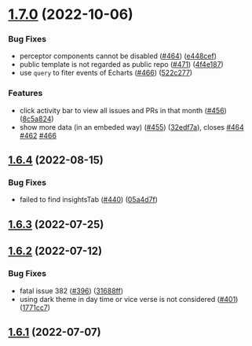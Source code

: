 # [1.7.0](https://github.com/hypertrons/hypertrons-crx/compare/v1.6.4...v1.7.0) (2022-10-06)


### Bug Fixes

* perceptor components cannot be disabled ([#464](https://github.com/hypertrons/hypertrons-crx/issues/464)) ([e448cef](https://github.com/hypertrons/hypertrons-crx/commit/e448cef254588861201920eedf563e3a052d716e))
* public template is not regarded as public repo ([#471](https://github.com/hypertrons/hypertrons-crx/issues/471)) ([4f4e187](https://github.com/hypertrons/hypertrons-crx/commit/4f4e18737ca7745a02596ff6e2e8dc7b6d3e24ab))
* use `query` to fiter events of Echarts ([#466](https://github.com/hypertrons/hypertrons-crx/issues/466)) ([522c277](https://github.com/hypertrons/hypertrons-crx/commit/522c2778597a767b5810149c4a67bab785e883fc))


### Features

* click activity bar to view all issues and PRs in that month ([#456](https://github.com/hypertrons/hypertrons-crx/issues/456)) ([8c5a824](https://github.com/hypertrons/hypertrons-crx/commit/8c5a824d9472beaf15e1e0479e601454e9b2a465))
* show more data (in an embeded way) ([#455](https://github.com/hypertrons/hypertrons-crx/issues/455)) ([32edf7a](https://github.com/hypertrons/hypertrons-crx/commit/32edf7acb35f97eef27d0b3315e2837b96cd1eee)), closes [#464](https://github.com/hypertrons/hypertrons-crx/issues/464) [#462](https://github.com/hypertrons/hypertrons-crx/issues/462) [#466](https://github.com/hypertrons/hypertrons-crx/issues/466)



## [1.6.4](https://github.com/hypertrons/hypertrons-crx/compare/v1.6.3...v1.6.4) (2022-08-15)


### Bug Fixes

* failed to find insightsTab ([#440](https://github.com/hypertrons/hypertrons-crx/issues/440)) ([05a4d7f](https://github.com/hypertrons/hypertrons-crx/commit/05a4d7fbf7ca8ddf05926cde78ab772705753eec))



## [1.6.3](https://github.com/hypertrons/hypertrons-crx/compare/v1.6.2...v1.6.3) (2022-07-25)



## [1.6.2](https://github.com/hypertrons/hypertrons-crx/compare/v1.6.1...v1.6.2) (2022-07-12)


### Bug Fixes

* fatal issue 382 ([#396](https://github.com/hypertrons/hypertrons-crx/issues/396)) ([31688ff](https://github.com/hypertrons/hypertrons-crx/commit/31688ff4c9470d2c14fabb20d1c3c3bc2ba28612))
* using dark theme in day time or vice verse is not considered ([#401](https://github.com/hypertrons/hypertrons-crx/issues/401)) ([1771cc7](https://github.com/hypertrons/hypertrons-crx/commit/1771cc7e347ff2b25913e0f6ef51a55709fd54b7))



## [1.6.1](https://github.com/hypertrons/hypertrons-crx/compare/v1.6.0...v1.6.1) (2022-07-07)



